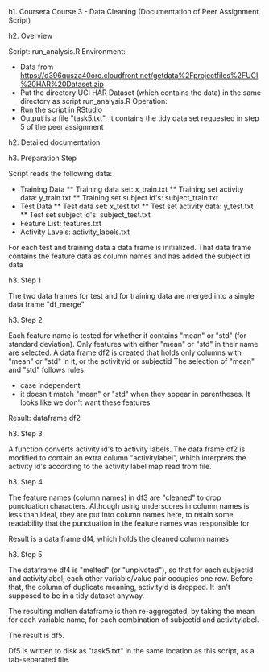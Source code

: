 h1. Coursera Course 3 - Data Cleaning
(Documentation of Peer Assignment Script)

h2. Overview

Script: run_analysis.R
Environment:
* Data from https://d396qusza40orc.cloudfront.net/getdata%2Fprojectfiles%2FUCI%20HAR%20Dataset.zip
* Put the directory UCI HAR Dataset (which contains the data) in the same directory as script run_analysis.R
Operation:
* Run the script in RStudio
* Output is a file "task5.txt". It contains the tidy data set requested in step 5 of the peer assignment


h2. Detailed documentation

h3. Preparation Step

Script reads the following data:

* Training Data
** Training data set: x_train.txt
** Training set activity data: y_train.txt
** Training set subject id's: subject_train.txt
* Test Data
** Test data set: x_test.txt
** Test set activity data: y_test.txt
** Test set subject id's: subject_test.txt
* Feature List: features.txt
* Activity Lavels: activity_labels.txt

For each test and training data a data frame is initialized. That data frame contains the feature data as column names and has added the subject id data

h3. Step 1

The two data frames for test and for training data are merged into a single data frame "df_merge"

h3. Step 2

Each feature name is tested for whether it contains "mean" or "std" (for standard deviation).
Only features with either "mean" or "std" in their name are selected.
A data frame df2 is created that holds only columns with "mean" or "std" in it, or the activityid or subjectid
The selection of "mean" and "std" follows rules:
* case independent
* it doesn't match "mean" or "std" when they appear in parentheses. It looks like we don't want these features

Result: dataframe df2

h3. Step 3

A function converts activity id's to activity labels.
The data frame df2 is modified to contain an extra column "activitylabel", which interprets the activity id's according to the activity label map read from file.

h3. Step 4

The feature names (column names) in df3 are "cleaned" to drop punctuation characters. Although using underscores in column names is less than ideal,
they are put into column names here, to retain some readability that the punctuation in the feature names was responsible for.

Result is a data frame df4, which holds the cleaned column names

h3. Step 5

The dataframe df4 is "melted" (or "unpivoted"), so that for each subjectid and activitylabel, each other variable/value pair occupies one row.
Before that, the column of duplicate meaning, activityid is dropped. It isn't supposed to be in a tidy dataset anyway.

The resulting molten dataframe is then re-aggregated, by taking the mean for each variable name, for each combination of subjectid and activitylabel.

The result is df5.

Df5 is written to disk as "task5.txt" in the same location as this script, as a tab-separated file.


